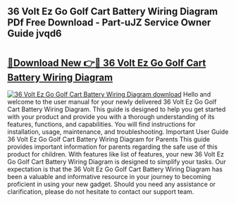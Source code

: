 ## 36 Volt Ez Go Golf Cart Battery Wiring Diagram PDf Free Download - Part-uJZ Service Owner Guide jvqd6

# <h2><a href="http://dfkfexf.blite.top/?on=36+Volt+Ez+Go+Golf+Cart+Battery+Wiring+Diagram">🔗Download New 👉🔴 36 Volt Ez Go Golf Cart Battery Wiring Diagram</a></h2>

[![36 Volt Ez Go Golf Cart Battery Wiring Diagram download](https://i.imgur.com/lujVjoI.png)](http://dfkfexf.blite.top/?on=36+Volt+Ez+Go+Golf+Cart+Battery+Wiring+Diagram)
Hello and welcome to the user manual for your newly delivered 36 Volt Ez Go Golf Cart Battery Wiring Diagram. This guide is designed to help you get started with your product and provide you with a thorough understanding of its features, functions, and capabilities. You will find instructions for installation, usage, maintenance, and troubleshooting. Important User Guide 36 Volt Ez Go Golf Cart Battery Wiring Diagram for Parents This guide provides important information for parents regarding the safe use of this product for children. With features like list of features, your new 36 Volt Ez Go Golf Cart Battery Wiring Diagram is designed to simplify your tasks. Our expectation is that the 36 Volt Ez Go Golf Cart Battery Wiring Diagram has been a valuable and informative resource in your journey to becoming proficient in using your new gadget. Should you need any assistance or clarification, please do not hesitate to contact our support team.
